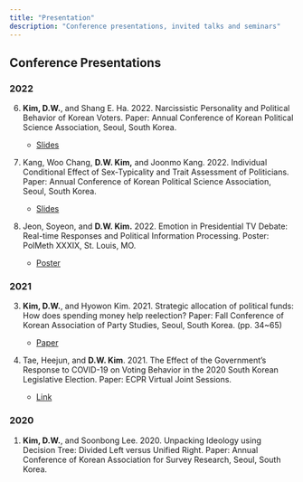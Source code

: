 ```yaml
---
title: "Presentation"
description: "Conference presentations, invited talks and seminars"
---
```


## Conference Presentations

### 2022
6. **Kim, D.W.**, and Shang E. Ha. 2022. Narcissistic Personality and Political Behavior of Korean Voters. Paper: Annual Conference of Korean Political Science Association, Seoul, South Korea. 
   - [Slides](https://www.dropbox.com/s/858xcb0evbahfvx/%EC%9E%90%EA%B8%B0%EC%95%A0%EC%A0%81_%EC%84%B1%EA%B2%A9_254.pdf?dl=0) 


5. Kang, Woo Chang, **D.W. Kim,** and Joonmo Kang. 2022. Individual Conditional Effect of Sex‑Typicality and Trait Assessment of Politicians. Paper: Annual Conference of Korean Political Science Association, Seoul, South Korea.
    - [Slides](https://www.dropbox.com/s/8gbrnnt44cgmgi6/%EC%A0%A0%EB%8D%94%EC%A0%84%ED%98%95%EC%84%B1_598.pdf?dl=0)


4. Jeon, Soyeon, and **D.W. Kim.** 2022. Emotion in Presidential TV Debate: Real-time Responses and Political Information Processing. Poster: PolMeth XXXIX, St. Louis, MO. 
   - [Poster](https://www.dropbox.com/s/z264abs2rdr7j6e/PolMeth_Poster.pdf?dl=0)

### 2021
3. **Kim, D.W.**, and Hyowon Kim. 2021. Strategic allocation of political funds: How does spending money help reelection? Paper: Fall Conference of Korean Association of Party Studies, Seoul, South Korea. (pp. 34~65) 
   - [Paper](https://www.dropbox.com/s/3e79u9tmyfr7r0r/%EB%B9%84%EB%8C%80%EB%A9%B4_%ED%8C%A8%EB%84%90_839.pdf?dl=0) 


2. Tae, Heejun, and **D.W. Kim**. 2021. The Effect of the Government’s Response to COVID-19 on Voting Behavior in the 2020 South Korean Legislative Election. Paper: ECPR Virtual Joint Sessions. 
    - [Link](https://ecpr.eu/Events/Event/PaperDetails/57721)

### 2020
1. **Kim, D.W.**, and Soonbong Lee. 2020. Unpacking Ideology using Decision Tree: Divided Left versus Unified Right. Paper: Annual Conference of Korean Association for Survey Research, Seoul, South Korea.

